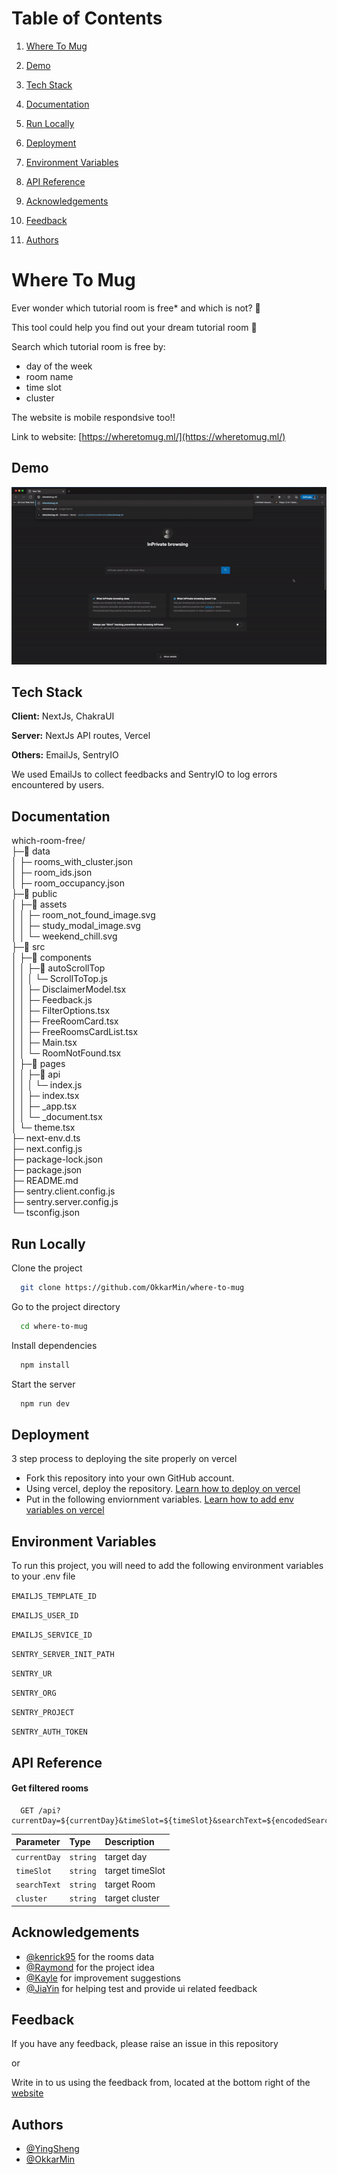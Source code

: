 # Table of Contents

1. [Where To Mug](#where-to-mug)

2. [Demo](#demo)

3. [Tech Stack](#Tech-Stack)

4. [Documentation](#Documentation)

5. [Run Locally](#Run-Locally)

6. [Deployment](#Deployment)

7. [Environment Variables](#Environment-Variables)

8. [API Reference](#API-Reference)

9. [Acknowledgements](#Acknowledgements)

10. [Feedback](#Feedback)

11. [Authors](#Authors)

# Where To Mug

Ever wonder which tutorial room is free\* and which is not? 🤨

This tool could help you find out your dream tutorial room 🥳

Search which tutorial room is free by:

- day of the week
- room name
- time slot
- cluster

The website is mobile respondsive too!!

Link to website:
[https://wheretomug.ml/](https://wheretomug.ml/)

## Demo

![Demo](./doc/where-to-mug-demo.gif)

## Tech Stack

**Client:** NextJs, ChakraUI

**Server:** NextJs API routes, Vercel

**Others:** EmailJs, SentryIO

We used EmailJs to collect feedbacks and SentryIO to log errors encountered by users.

## Documentation

which-room-free/  
├─📁 data  
│ ├─ rooms_with_cluster.json  
│ ├─ room_ids.json  
│ ├─ room_occupancy.json  
├─📁 public  
│ ├─📁 assets  
│ │ ├─ room_not_found_image.svg  
│ │ ├─ study_modal_image.svg  
│ │ └─ weekend_chill.svg  
├─📁 src  
│ ├─📁 components  
│ │ ├─📁 autoScrollTop  
│ │ │ └─ ScrollToTop.js  
│ │ ├─ DisclaimerModel.tsx  
│ │ ├─ Feedback.js  
│ │ ├─ FilterOptions.tsx  
│ │ ├─ FreeRoomCard.tsx  
│ │ ├─ FreeRoomsCardList.tsx  
│ │ ├─ Main.tsx  
│ │ └─ RoomNotFound.tsx  
│ ├─📁 pages  
│ │ ├─📁 api  
│ │ │ └─ index.js  
│ │ ├─ index.tsx  
│ │ ├─ \_app.tsx  
│ │ └─ \_document.tsx  
│ └─ theme.tsx  
├─ next-env.d.ts  
├─ next.config.js  
├─ package-lock.json  
├─ package.json  
├─ README.md  
├─ sentry.client.config.js  
├─ sentry.server.config.js  
└─ tsconfig.json

## Run Locally

Clone the project

```bash
  git clone https://github.com/OkkarMin/where-to-mug
```

Go to the project directory

```bash
  cd where-to-mug
```

Install dependencies

```bash
  npm install
```

Start the server

```bash
  npm run dev
```

## Deployment

3 step process to deploying the site properly on vercel

- Fork this repository into your own GitHub account.
- Using vercel, deploy the repository. [Learn how to deploy on vercel](https://vercel.com/docs/introduction)
- Put in the following enviornment variables. [Learn how to add env variables on vercel](https://vercel.com/docs/environment-variables)

## Environment Variables

To run this project, you will need to add the following environment variables to your .env file

`EMAILJS_TEMPLATE_ID`

`EMAILJS_USER_ID`

`EMAILJS_SERVICE_ID`

`SENTRY_SERVER_INIT_PATH`

`SENTRY_UR`

`SENTRY_ORG`

`SENTRY_PROJECT`

`SENTRY_AUTH_TOKEN`

## API Reference

#### Get filtered rooms

```http
  GET /api?currentDay=${currentDay}&timeSlot=${timeSlot}&searchText=${encodedSearchText}&cluster=${cluster}
```

| Parameter    | Type     | Description     |
| :----------- | :------- | :-------------- |
| `currentDay` | `string` | target day      |
| `timeSlot`   | `string` | target timeSlot |
| `searchText` | `string` | target Room     |
| `cluster`    | `string` | target cluster  |

## Acknowledgements

- [@kenrick95](https://github.com/kenrick95/plan/tree/master/back_end/data/parsed/json) for the rooms data
- [@Raymond](https://github.com/Cozinater) for the project idea
- [@Kayle](https://github.com/HJunyuan) for improvement suggestions
- [@JiaYin](https://github.com/lhinjy) for helping test and provide ui related feedback

## Feedback

If you have any feedback, please raise an issue in this repository

or

Write in to us using the feedback from, located at the bottom right of the [website](https://wheretomug.ml/)

## Authors

- [@YingSheng](https://yeowys.com)
- [@OkkarMin](https://okkarm.in)
